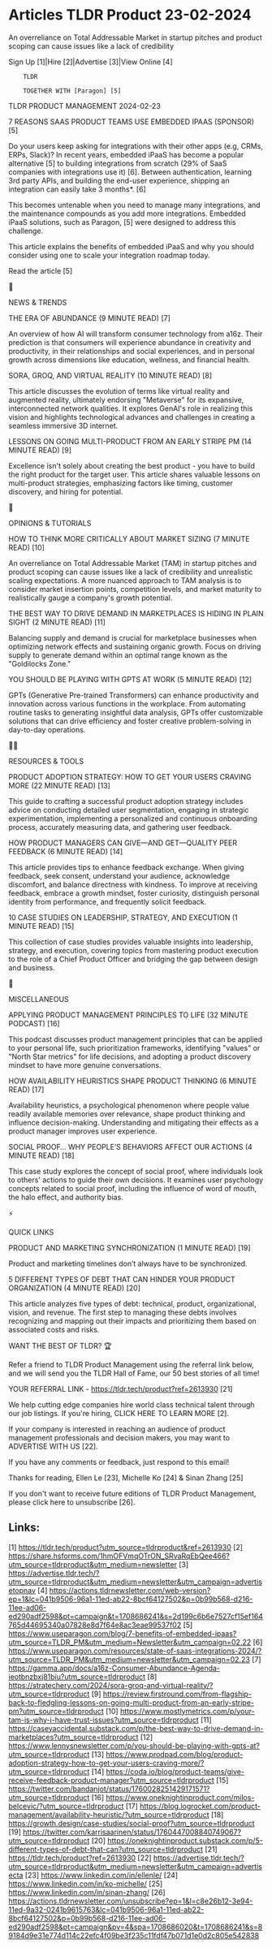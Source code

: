 # Articles TLDR Product 23-02-2024

An overreliance on Total Addressable Market in startup pitches and
product scoping can cause issues like a lack of credibility  

Sign Up [1]|Hire [2]|Advertise [3]|View Online [4] 

		TLDR 

		TOGETHER WITH [Paragon] [5]

TLDR PRODUCT MANAGEMENT 2024-02-23

 7 REASONS SAAS PRODUCT TEAMS USE EMBEDDED IPAAS (SPONSOR) [5] 

 Do your users keep asking for integrations with their other apps
(e.g, CRMs, ERPs, Slack)? In recent years, embedded iPaaS has become a
popular alternative [5] to building integrations from scratch (29% of
SaaS companies with integrations use it) [6].
Between authentication, learning 3rd party APIs, and building the
end-user experience, shipping an integration can easily take 3
months*. [6]

This becomes untenable when you need to manage many integrations, and
the maintenance compounds as you add more integrations. Embedded iPaaS
solutions, such as Paragon, [5] were designed to address this
challenge.

This article explains the benefits of embedded iPaaS and why you
should consider using one to scale your integration roadmap today.

Read the article [5]

📱 

NEWS & TRENDS

 THE ERA OF ABUNDANCE (9 MINUTE READ) [7] 

 An overview of how AI will transform consumer technology from a16z.
Their prediction is that consumers will experience abundance in
creativity and productivity, in their relationships and social
experiences, and in personal growth across dimensions like education,
wellness, and financial health. 

 SORA, GROQ, AND VIRTUAL REALITY (10 MINUTE READ) [8] 

 This article discusses the evolution of terms like virtual reality
and augmented reality, ultimately endorsing "Metaverse" for its
expansive, interconnected network qualities. It explores GenAI's role
in realizing this vision and highlights technological advances and
challenges in creating a seamless immersive 3D internet. 

 LESSONS ON GOING MULTI-PRODUCT FROM AN EARLY STRIPE PM (14 MINUTE
READ) [9] 

 Excellence isn't solely about creating the best product - you have to
build the right product for the target user. This article shares
valuable lessons on multi-product strategies, emphasizing factors like
timing, customer discovery, and hiring for potential. 

🚀 

OPINIONS & TUTORIALS

 HOW TO THINK MORE CRITICALLY ABOUT MARKET SIZING (7 MINUTE READ) [10]


 An overreliance on Total Addressable Market (TAM) in startup pitches
and product scoping can cause issues like a lack of credibility and
unrealistic scaling expectations. A more nuanced approach to TAM
analysis is to consider market insertion points, competition levels,
and market maturity to realistically gauge a company's growth
potential. 

 THE BEST WAY TO DRIVE DEMAND IN MARKETPLACES IS HIDING IN PLAIN SIGHT
(2 MINUTE READ) [11] 

 Balancing supply and demand is crucial for marketplace businesses
when optimizing network effects and sustaining organic growth. Focus
on driving supply to generate demand within an optimal range known as
the "Goldilocks Zone." 

 YOU SHOULD BE PLAYING WITH GPTS AT WORK (5 MINUTE READ) [12] 

 GPTs (Generative Pre-trained Transformers) can enhance productivity
and innovation across various functions in the workplace. From
automating routine tasks to generating insightful data analysis, GPTs
offer customizable solutions that can drive efficiency and foster
creative problem-solving in day-to-day operations. 

🧑‍💻 

RESOURCES & TOOLS

 PRODUCT ADOPTION STRATEGY: HOW TO GET YOUR USERS CRAVING MORE (22
MINUTE READ) [13] 

 This guide to crafting a successful product adoption strategy
includes advice on conducting detailed user segmentation, engaging in
strategic experimentation, implementing a personalized and continuous
onboarding process, accurately measuring data, and gathering user
feedback. 

 HOW PRODUCT MANAGERS CAN GIVE—AND GET—QUALITY PEER FEEDBACK (6
MINUTE READ) [14] 

 This article provides tips to enhance feedback exchange. When giving
feedback, seek consent, understand your audience, acknowledge
discomfort, and balance directness with kindness. To improve at
receiving feedback, embrace a growth mindset, foster curiosity,
distinguish personal identity from performance, and frequently solicit
feedback. 

 10 CASE STUDIES ON LEADERSHIP, STRATEGY, AND EXECUTION (1 MINUTE
READ) [15] 

 This collection of case studies provides valuable insights into
leadership, strategy, and execution, covering topics from mastering
product execution to the role of a Chief Product Officer and bridging
the gap between design and business. 

🎁 

MISCELLANEOUS

 APPLYING PRODUCT MANAGEMENT PRINCIPLES TO LIFE (32 MINUTE PODCAST)
[16] 

 This podcast discusses product management principles that can be
applied to your personal life, such prioritization frameworks,
identifying "values" or "North Star metrics" for life decisions, and
adopting a product discovery mindset to have more genuine
conversations. 

 HOW AVAILABILITY HEURISTICS SHAPE PRODUCT THINKING (6 MINUTE READ)
[17] 

 Availability heuristics, a psychological phenomenon where people
value readily available memories over relevance, shape product
thinking and influence decision-making. Understanding and mitigating
their effects as a product manager improves user experience. 

 SOCIAL PROOF… WHY PEOPLE’S BEHAVIORS AFFECT OUR ACTIONS (4 MINUTE
READ) [18] 

 This case study explores the concept of social proof, where
individuals look to others' actions to guide their own decisions. It
examines user psychology concepts related to social proof, including
the influence of word of mouth, the halo effect, and authority bias. 

⚡ 

QUICK LINKS

 PRODUCT AND MARKETING SYNCHRONIZATION (1 MINUTE READ) [19] 

 Product and marketing timelines don’t always have to be
synchronized. 

 5 DIFFERENT TYPES OF DEBT THAT CAN HINDER YOUR PRODUCT ORGANIZATION
(4 MINUTE READ) [20] 

 This article analyzes five types of debt: technical, product,
organizational, vision, and revenue. The first step to managing these
debts involves recognizing and mapping out their impacts and
prioritizing them based on associated costs and risks. 

WANT THE BEST OF TLDR? 🏆

Refer a friend to TLDR Product Management using the referral link
below, and we will send you the TLDR Hall of Fame, our 50 best stories
of all time!

YOUR REFERRAL LINK - https://tldr.tech/product?ref=2613930 [21]

 We help cutting edge companies hire world class technical talent
through our job listings. If you're hiring, CLICK HERE TO LEARN MORE
[2]. 

If your company is interested in reaching an audience of product
management professionals and decision makers, you may want to
ADVERTISE WITH US [22]. 

If you have any comments or feedback, just respond to this email! 

Thanks for reading, 
Ellen Le [23], Michelle Ko [24] & Sinan Zhang [25] 

If you don't want to receive future editions of TLDR Product
Management, please click here to unsubscribe [26]. 

 

Links:
------
[1] https://tldr.tech/product?utm_source=tldrproduct&ref=2613930
[2] https://share.hsforms.com/1hmOFVmqOTrON_SRvaRqEbQee466?utm_source=tldrproduct&utm_medium=newsletter
[3] https://advertise.tldr.tech/?utm_source=tldrproduct&utm_medium=newsletter&utm_campaign=advertisetopnav
[4] https://actions.tldrnewsletter.com/web-version?ep=1&lc=041b9506-96a1-11ed-ab22-8bcf64127502&p=0b99b568-d216-11ee-ad06-ed290adf2598&pt=campaign&t=1708686241&s=2d199c6b6e7527cf15ef164765d44695340a07828e8d7f64e8ac3eae99537f02
[5] https://www.useparagon.com/blog/7-benefits-of-embedded-ipaas?utm_source=TLDR_PM&utm_medium=Newsletter&utm_campaign=02.22
[6] https://www.useparagon.com/resources/state-of-saas-integrations-2024/?utm_source=TLDR_PM&utm_medium=newsletter&utm_campaign=02.23
[7] https://gamma.app/docs/a16z-Consumer-Abundance-Agenda-ieotbnzbxj81biu?utm_source=tldrproduct
[8] https://stratechery.com/2024/sora-groq-and-virtual-reality/?utm_source=tldrproduct
[9] https://review.firstround.com/from-flagship-back-to-fledgling-lessons-on-going-multi-product-from-an-early-stripe-pm?utm_source=tldrproduct
[10] https://www.mostlymetrics.com/p/your-tam-is-why-i-have-trust-issues?utm_source=tldrproduct
[11] https://caseyaccidental.substack.com/p/the-best-way-to-drive-demand-in-marketplaces?utm_source=tldrproduct
[12] https://www.lennysnewsletter.com/p/you-should-be-playing-with-gpts-at?utm_source=tldrproduct
[13] https://www.prodpad.com/blog/product-adoption-strategy-how-to-get-your-users-craving-more/?utm_source=tldrproduct
[14] https://coda.io/blog/product-teams/give-receive-feedback-product-manager?utm_source=tldrproduct
[15] https://twitter.com/bandanjot/status/1760028251429171571?utm_source=tldrproduct
[16] https://www.oneknightinproduct.com/milos-belcevic/?utm_source=tldrproduct
[17] https://blog.logrocket.com/product-management/availability-heuristic/?utm_source=tldrproduct
[18] https://growth.design/case-studies/social-proof?utm_source=tldrproduct
[19] https://twitter.com/karrisaarinen/status/1760447008840749067?utm_source=tldrproduct
[20] https://oneknightinproduct.substack.com/p/5-different-types-of-debt-that-can?utm_source=tldrproduct
[21] https://tldr.tech/product?ref=2613930
[22] https://advertise.tldr.tech/?utm_source=tldrproduct&utm_medium=newsletter&utm_campaign=advertisecta
[23] https://www.linkedin.com/in/ellenle/
[24] https://www.linkedin.com/in/ko-michelle/
[25] https://www.linkedin.com/in/sinan-zhang/
[26] https://actions.tldrnewsletter.com/unsubscribe?ep=1&l=c8e26b12-3e94-11ed-9a32-0241b9615763&lc=041b9506-96a1-11ed-ab22-8bcf64127502&p=0b99b568-d216-11ee-ad06-ed290adf2598&pt=campaign&pv=4&spa=1708686020&t=1708686241&s=89184d9e31e774d114c22efc4f09be3f235c11fdf47b071d1e0d2c805e542838